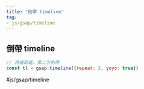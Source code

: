 ```yaml
---
title: "倒帶 timeline"
tag: 
- js/gsap/timeline
---
```

## 倒帶 timeline

```js
// 再播兩遍，第二次倒帶
const tl = gsap.timeline({repeat: 2, yoyo: true})
```

#js/gsap/timeline 